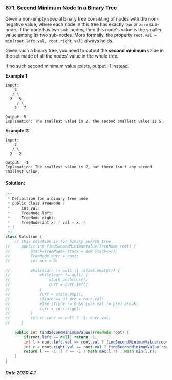 ### 671. Second Minimum Node In a Binary Tree

Given a non-empty special binary tree consisting of nodes with the non-negative value, where each node in this tree has exactly `two` or `zero` sub-node. If the node has two sub-nodes, then this node's value is the smaller value among its two sub-nodes. More formally, the property `root.val = min(root.left.val, root.right.val)` always holds.

Given such a binary tree, you need to output the **second minimum** value in the set made of all the nodes' value in the whole tree.

If no such second minimum value exists, output -1 instead.

**Example 1:**

```
Input: 
    2
   / \
  2   5
     / \
    5   7

Output: 5
Explanation: The smallest value is 2, the second smallest value is 5.
```

 

**Example 2:**

```
Input: 
    2
   / \
  2   2

Output: -1
Explanation: The smallest value is 2, but there isn't any second smallest value.
```

####  Solution:

```java
/**
 * Definition for a binary tree node.
 * public class TreeNode {
 *     int val;
 *     TreeNode left;
 *     TreeNode right;
 *     TreeNode(int x) { val = x; }
 * }
 */
class Solution {
    // this solution is for binary search tree
//     public int findSecondMinimumValue(TreeNode root) {
//         Stack<TreeNode> stack = new Stack<>();
//         TreeNode curr = root;
//         int pre = 0;
        
//         while(curr != null || !stack.empty()) {
//             while(curr != null) {
//                 stack.push(curr);
//                 curr = curr.left;
//             }
//             curr = stack.pop();
//             if(pre == 0) pre = curr.val;
//             else if(pre != 0 && curr.val != pre) break;
//             curr = curr.right;
//         }
//         return curr == null ? -1: curr.val;
//     }
    
    public int findSecondMinimumValue(TreeNode root) {
        if(root.left == null) return -1;
        int l = root.left.val == root.val ? findSecondMinimumValue(root.left): root.left.val;
        int r = root.right.val == root.val ? findSecondMinimumValue(root.right): root.right.val;
        return l == -1 || r == -1 ? Math.max(l,r) : Math.min(l,r);
    }
}
```

##### Date 2020.4.1
